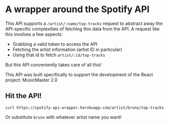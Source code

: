 # A wrapper around the Spotify API

This API supports a `/artist/:name/top-tracks` request to abstract away the API-specific complexities of fetching this data from the API. A request like this involves a few aspects:
* Grabbing a valid token to access the API
* Fetching the artist information (artist ID in particular)
* Using that id to fetch `artist/:id/top-tracks`

But this API conveniently takes care of all this!

This API was built specifically to support the development of the React project: MusicMaster 2.0

## Hit the API!
`curl https://spotify-api-wrapper.herokuapp.com/artist/bruno/top-tracks`

Or substitute `bruno` with whatever artist name you want!
